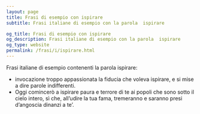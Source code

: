 ```yaml
---
layout: page
title: Frasi di esempio con ispirare 
subtitle: Frasi italiane di esempio con la parola  ispirare

og_title: Frasi di esempio con ispirare 
og_description: Frasi italiane di esempio con la parola  ispirare
og_type: website
permalink: /frasi/i/ispirare.html
---
```


Frasi italiane di esempio contenenti la parola ispirare:


- invocazione troppo appassionata la fiducia che voleva ispirare, e si mise a dire parole indifferenti.
- Oggi comincerò a ispirare paura e terrore di te ai popoli che sono sotto il cielo intero, sì che, all’udire la tua fama, tremeranno e saranno presi d’angoscia dinanzi a te’.
